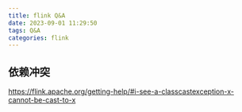 ```yaml
---
title: flink Q&A
date: 2023-09-01 11:29:50
tags: Q&A
categories: flink
---
```




## 依赖冲突

https://flink.apache.org/getting-help/#i-see-a-classcastexception-x-cannot-be-cast-to-x